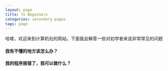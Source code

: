 ```yaml
---
layout: page
title: To Beginners
categories: secondary-pages
tags: page
---
```


哈喽，欢迎来到计算机社的网站，下面我会解答一些对初学者来说非常常见的问题

<div class="simple-card" onClick="window.location.href='{{ site.baseurl }}/2021/02/01/How-to-ask-Questions.html'">
<h4>我有不懂的地方该怎么办？</h4>
</div>

<div class="simple-card" onclick="window.location.href='{{ site.baseurl }}/2021/02/21/How-to-read-Exceptions.html'">
<h4>我的程序报错了，我可以做什么？</h4>
</div>


